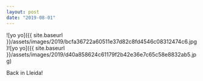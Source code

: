 ```yaml
---
layout: post
date: "2019-08-01"
---
```


![yo yo]({{ site.baseurl }}/assets/images/2019/bcfa36722a60511e37d82c8fd4546c08312474c6.jpg)![yo yo]({{ site.baseurl }}/assets/images/2019/d40a858624c61179f2b42e36e7c65c58e8832ab5.jpg)

Back in Lleida!
